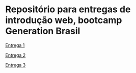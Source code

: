 # Repositório para entregas de introdução web, bootcamp Generation Brasil

[Entrega 1](./html01)

[Entrega 2](./html02)

[Entrega 3](./html03)